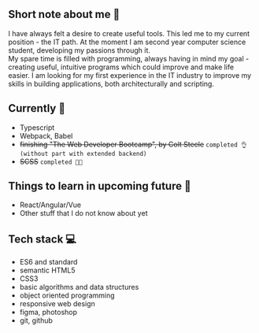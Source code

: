 ## Short note about me 👋
I have always felt a desire to create useful tools. This led me to my current position - the IT path. At the moment I am second year computer science student,    developing my passions through it.  
My spare time is filled with programming, always having in mind my goal - creating useful, intuitive programs which could improve and make life easier. I am looking for my first experience in the IT industry to improve my skills in building applications, both architecturally and scripting.

## Currently 👾
* Typescript 
* Webpack, Babel
* ~~finishing "The Web Developer Bootcamp", by Colt Steele~~  `completed 👌 (without part with extended backend)`
* ~~SCSS~~  `completed 👌🏼`

## Things to learn in upcoming future 🧠
* React/Angular/Vue    
* Other stuff that I do not know about yet

## Tech stack 💻
*  ES6 and standard
*  semantic HTML5
*  CSS3
*  basic algorithms and data structures
*  object oriented programming
*  responsive web design
*  figma, photoshop
*  git, github


